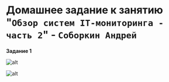 # Домашнее задание к занятию "`Обзор систем IT-мониторинга - часть 2`" - `Соборкин Андрей`

**Задание 1**

![alt](https://github.com/BOSe1337/8-03-hw/blob/main/Pictures/1.jpg)

![alt](https://github.com/BOSe1337/8-03-hw/blob/main/Pictures/2.jpg)
